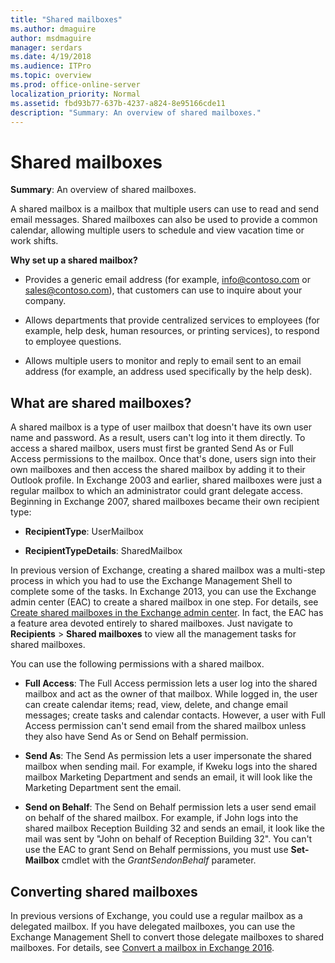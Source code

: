 ```yaml
---
title: "Shared mailboxes"
ms.author: dmaguire
author: msdmaguire
manager: serdars
ms.date: 4/19/2018
ms.audience: ITPro
ms.topic: overview
ms.prod: office-online-server
localization_priority: Normal
ms.assetid: fbd93b77-637b-4237-a824-8e95166cde11
description: "Summary: An overview of shared mailboxes."
---
```


# Shared mailboxes

 **Summary**: An overview of shared mailboxes.
  
A shared mailbox is a mailbox that multiple users can use to read and send email messages. Shared mailboxes can also be used to provide a common calendar, allowing multiple users to schedule and view vacation time or work shifts.
  
 **Why set up a shared mailbox?**
  
- Provides a generic email address (for example, info@contoso.com or sales@contoso.com), that customers can use to inquire about your company.
    
- Allows departments that provide centralized services to employees (for example, help desk, human resources, or printing services), to respond to employee questions.
    
- Allows multiple users to monitor and reply to email sent to an email address (for example, an address used specifically by the help desk).
    
## What are shared mailboxes?

A shared mailbox is a type of user mailbox that doesn't have its own user name and password. As a result, users can't log into it them directly. To access a shared mailbox, users must first be granted Send As or Full Access permissions to the mailbox. Once that's done, users sign into their own mailboxes and then access the shared mailbox by adding it to their Outlook profile. In Exchange 2003 and earlier, shared mailboxes were just a regular mailbox to which an administrator could grant delegate access. Beginning in Exchange 2007, shared mailboxes became their own recipient type:
  
- **RecipientType**: UserMailbox
    
- **RecipientTypeDetails**: SharedMailbox
    
In previous version of Exchange, creating a shared mailbox was a multi-step process in which you had to use the Exchange Management Shell to complete some of the tasks. In Exchange 2013, you can use the Exchange admin center (EAC) to create a shared mailbox in one step. For details, see [Create shared mailboxes in the Exchange admin center](create-shared-mailboxes.md). In fact, the EAC has a feature area devoted entirely to shared mailboxes. Just navigate to **Recipients** > **Shared mailboxes** to view all the management tasks for shared mailboxes. 
  
You can use the following permissions with a shared mailbox.
  
- **Full Access**: The Full Access permission lets a user log into the shared mailbox and act as the owner of that mailbox. While logged in, the user can create calendar items; read, view, delete, and change email messages; create tasks and calendar contacts. However, a user with Full Access permission can't send email from the shared mailbox unless they also have Send As or Send on Behalf permission.
    
- **Send As**: The Send As permission lets a user impersonate the shared mailbox when sending mail. For example, if Kweku logs into the shared mailbox Marketing Department and sends an email, it will look like the Marketing Department sent the email.
    
- **Send on Behalf**: The Send on Behalf permission lets a user send email on behalf of the shared mailbox. For example, if John logs into the shared mailbox Reception Building 32 and sends an email, it look like the mail was sent by "John on behalf of Reception Building 32". You can't use the EAC to grant Send on Behalf permissions, you must use **Set-Mailbox** cmdlet with the  _GrantSendonBehalf_ parameter. 
    
## Converting shared mailboxes

In previous versions of Exchange, you could use a regular mailbox as a delegated mailbox. If you have delegated mailboxes, you can use the Exchange Management Shell to convert those delegate mailboxes to shared mailboxes. For details, see [Convert a mailbox in Exchange 2016](../../recipients/user-mailboxes/convert-mailboxes.md).
  

